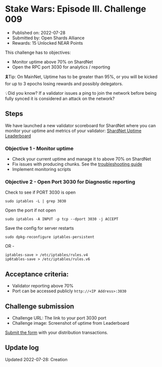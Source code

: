 # Stake Wars: Episode III. Challenge 009
* Published on: 2022-07-28
* Submitted by: Open Shards Alliance
* Rewards: 15 Unlocked NEAR Points

This challenge has to objectives:
* Monitor uptime above 70% on ShardNet
* Open the RPC port 3030 for analytics / reporting

🎗️Tip: On MainNet, Uptime has to be greater than 95%, or you will be kicked for up to 3 epochs losing rewards and possibly delegators.

💡Did you know? If a validator issues a ping to join the network before being fully synced it is considered an attack on the network?

## Steps

We have launched a new validator scoreboard for ShardNet where you can monitor your uptime and metrics of your validator: [ShardNet Uptime Leaderboard](https://openshards.io/shardnet-uptime-scoreboard/)

### Objective 1 - Monitor uptime

* Check your current uptime and manage it to above 70% on ShardNet
* Fix issues with producing chunks.
See the [troubleshooting guide](https://github.com/near/stakewars-iii/blob/main/challenges/troubleshooting.md)
* Implement monitoring scripts 

### Objective 2 - Open Port 3030 for Diagnostic reporting

Check to see if PORT 3030 is open
```
sudo iptables -L | grep 3030
```
Open the port if not open
```
sudo iptables -A INPUT -p tcp --dport 3030 -j ACCEPT
```
Save the config for server restarts
```
sudo dpkg-reconfigure iptables-persistent
```
OR -
```
iptables-save > /etc/iptables/rules.v4
ip6tables-save > /etc/iptables/rules.v6
```

## Acceptance criteria:

* Validator reporting above 70%
* Port can be accessed publicly `http://<IP Address>:3030`

## Challenge submission

* Challenge URL: The link to your port 3030 port
* Challenge image: Screenshot of uptime from Leaderboard

[Submit the form](https://docs.google.com/forms/d/e/1FAIpQLScp9JEtpk1Fe2P9XMaS9Gl6kl9gcGVEp3A5vPdEgxkHx3ABjg/viewform) with your distribution transactions.

## Update log

Updated 2022-07-28: Creation
